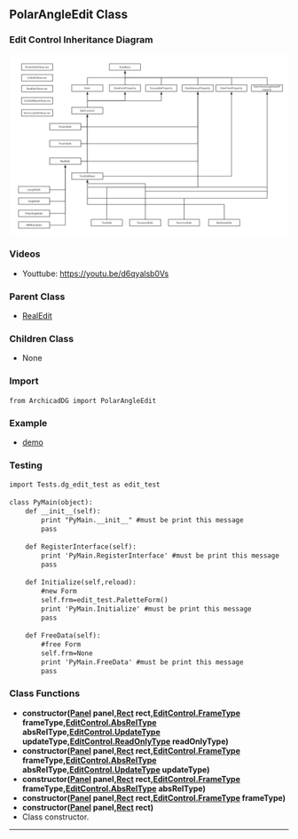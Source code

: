 ## PolarAngleEdit Class

### Edit Control Inheritance Diagram

<img src="../../Imgs/edit_control_inheritance_diagram.png" />

### Videos
* Youttube: https://youtu.be/d6qyalsb0Vs

### Parent Class
* [RealEdit](ArchicadDG_RealEdit.md)

### Children Class
* None

### Import
```
from ArchicadDG import PolarAngleEdit
``` 

### Example
* [demo](../../Scripts/Tests/dg_edit_test.py)

### Testing
```
import Tests.dg_edit_test as edit_test

class PyMain(object):
    def __init__(self):
        print "PyMain.__init__" #must be print this message
        pass

    def RegisterInterface(self):
        print 'PyMain.RegisterInterface' #must be print this message
        pass
    
    def Initialize(self,reload):
        #new Form
        self.frm=edit_test.PaletteForm()
        print 'PyMain.Initialize' #must be print this message
        pass

    def FreeData(self):
        #free Form
        self.frm=None
        print 'PyMain.FreeData' #must be print this message
        pass

```

### Class Functions

* **constructor([Panel](../ArchicadDG_Panel.md) panel,[Rect](../ArchicadDG_Rect.md) rect,[EditControl.FrameType](ArchicadDG_FrameType.md) frameType,[EditControl.AbsRelType](ArchicadDG_AbsRelType.md) absRelType,[EditControl.UpdateType](ArchicadDG_UpdateType.md) updateType,[EditControl.ReadOnlyType](ArchicadDG_ReadOnlyType.md) readOnlyType)**
* **constructor([Panel](../ArchicadDG_Panel.md) panel,[Rect](../ArchicadDG_Rect.md) rect,[EditControl.FrameType](ArchicadDG_FrameType.md) frameType,[EditControl.AbsRelType](ArchicadDG_AbsRelType.md) absRelType,[EditControl.UpdateType](ArchicadDG_UpdateType.md) updateType)**
* **constructor([Panel](../ArchicadDG_Panel.md) panel,[Rect](../ArchicadDG_Rect.md) rect,[EditControl.FrameType](ArchicadDG_FrameType.md) frameType,[EditControl.AbsRelType](ArchicadDG_AbsRelType.md) absRelType)**
* **constructor([Panel](../ArchicadDG_Panel.md) panel,[Rect](../ArchicadDG_Rect.md) rect,[EditControl.FrameType](ArchicadDG_FrameType.md) frameType)**
* **constructor([Panel](../ArchicadDG_Panel.md) panel,[Rect](../ArchicadDG_Rect.md) rect)**
* Class constructor.
-----